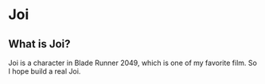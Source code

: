 # Joi
## What is Joi?

Joi is a character in Blade Runner 2049, which is one of my favorite film. So I hope build a real Joi.
